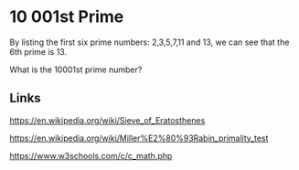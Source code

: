 # 10 001st Prime

By listing the first six prime numbers: 2,3,5,7,11 and 13, we can see that the 6th prime is 13.

What is the 10001st prime number?

## Links

https://en.wikipedia.org/wiki/Sieve_of_Eratosthenes

https://en.wikipedia.org/wiki/Miller%E2%80%93Rabin_primality_test

https://www.w3schools.com/c/c_math.php
